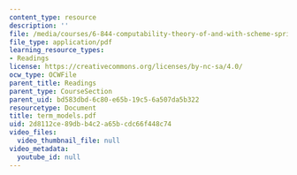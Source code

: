 ```yaml
---
content_type: resource
description: ''
file: /media/courses/6-844-computability-theory-of-and-with-scheme-spring-2003/2d8112ce89dbb4c2a65bcdc66f448c74_term_models.pdf
file_type: application/pdf
learning_resource_types:
- Readings
license: https://creativecommons.org/licenses/by-nc-sa/4.0/
ocw_type: OCWFile
parent_title: Readings
parent_type: CourseSection
parent_uid: bd583dbd-6c80-e65b-19c5-6a507da5b322
resourcetype: Document
title: term_models.pdf
uid: 2d8112ce-89db-b4c2-a65b-cdc66f448c74
video_files:
  video_thumbnail_file: null
video_metadata:
  youtube_id: null
---
```


